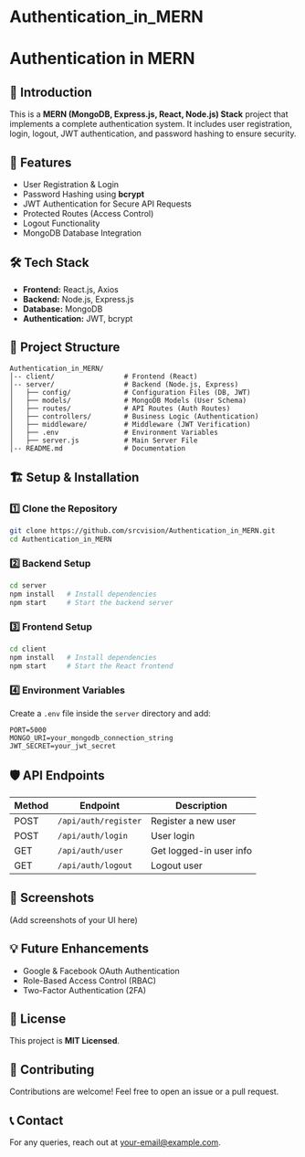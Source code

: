 # Authentication_in_MERN
# Authentication in MERN

## 📌 Introduction
This is a **MERN (MongoDB, Express.js, React, Node.js) Stack** project that implements a complete authentication system. It includes user registration, login, logout, JWT authentication, and password hashing to ensure security.

## 🚀 Features
- User Registration & Login
- Password Hashing using **bcrypt**
- JWT Authentication for Secure API Requests
- Protected Routes (Access Control)
- Logout Functionality
- MongoDB Database Integration

## 🛠️ Tech Stack
- **Frontend:** React.js, Axios
- **Backend:** Node.js, Express.js
- **Database:** MongoDB
- **Authentication:** JWT, bcrypt

## 📂 Project Structure
```
Authentication_in_MERN/
│-- client/                 # Frontend (React)
│-- server/                 # Backend (Node.js, Express)
│   ├── config/             # Configuration Files (DB, JWT)
│   ├── models/             # MongoDB Models (User Schema)
│   ├── routes/             # API Routes (Auth Routes)
│   ├── controllers/        # Business Logic (Authentication)
│   ├── middleware/         # Middleware (JWT Verification)
│   ├── .env                # Environment Variables
│   ├── server.js           # Main Server File
│-- README.md               # Documentation
```

## 🏗️ Setup & Installation

### 1️⃣ Clone the Repository
```sh
git clone https://github.com/srcvision/Authentication_in_MERN.git
cd Authentication_in_MERN
```

### 2️⃣ Backend Setup
```sh
cd server
npm install   # Install dependencies
npm start     # Start the backend server
```

### 3️⃣ Frontend Setup
```sh
cd client
npm install   # Install dependencies
npm start     # Start the React frontend
```

### 4️⃣ Environment Variables
Create a `.env` file inside the `server` directory and add:
```
PORT=5000
MONGO_URI=your_mongodb_connection_string
JWT_SECRET=your_jwt_secret
```

## 🛡️ API Endpoints
| Method | Endpoint            | Description             |
|--------|--------------------|-------------------------|
| POST   | `/api/auth/register` | Register a new user    |
| POST   | `/api/auth/login`    | User login             |
| GET    | `/api/auth/user`     | Get logged-in user info |
| GET    | `/api/auth/logout`   | Logout user            |

## 📸 Screenshots
(Add screenshots of your UI here)

## 💡 Future Enhancements
- Google & Facebook OAuth Authentication
- Role-Based Access Control (RBAC)
- Two-Factor Authentication (2FA)

## 📜 License
This project is **MIT Licensed**.

## 🤝 Contributing
Contributions are welcome! Feel free to open an issue or a pull request.

## 📞 Contact
For any queries, reach out at [your-email@example.com](mailto:your-email@example.com).
